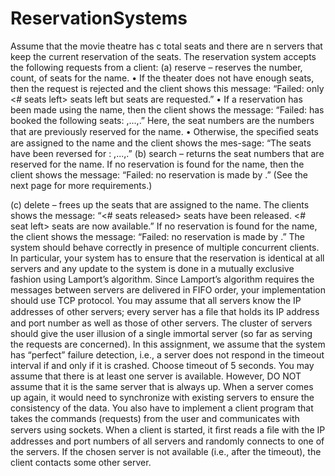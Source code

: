 # ReservationSystems

Assume that the movie theatre has c total seats and there are n servers that keep the current reservation of the seats. The reservation system accepts the following requests from a client:
(a) reserve <name> <count> – reserves the number, count, of seats for the name.
• If the theater does not have enough seats, then the request is rejected and the client shows this message: “Failed: only <# seats left> seats left but <count> seats are
requested.”
• If a reservation has been made using the name, then the client shows the message: “Failed: <name> has booked the following seats: <seat-number>,...,<seat-number>.” Here, the seat numbers are the numbers that are previously reserved for the name.
• Otherwise, the speciﬁed seats are assigned to the name and the client shows the mes-sage: “The seats have been reversed for <name>: <seat-number>,...,<seat-number>.”
(b) search <name> – returns the seat numbers that are reserved for the name. If no reservation is found for the name, then the client shows the message: “Failed: no reservation is made by <name>.” (See the next page for more requirements.)

(c) delete <name> – frees up the seats that are assigned to the name. The clients shows the message: “<# seats released> seats have been released. <# seat left> seats are now available.” If no reservation is found for the name, the client shows the message: “Failed: no reservation is made by <name>.”
The system should behave correctly in presence of multiple concurrent clients. In particular, your system has to ensure that the reservation is identical at all servers and any update to the system is done in a mutually exclusive fashion using Lamport’s algorithm. Since Lamport’s algorithm requires the messages between servers are delivered in FIFO order, your implementation should use TCP protocol. You may assume that all servers know the IP addresses of other servers; every server has a ﬁle that holds its IP address and port number as well as those of other servers.
The cluster of servers should give the user illusion of a single immortal server (so far as serving the requests are concerned). In this assignment, we assume that the system has “perfect” failure detection, i.e., a server does not respond in the timeout interval if and only if it is crashed. Choose timeout of 5 seconds. You may assume that there is at least one server is available. However, DO NOT assume that it is the same server that is always up. When a server comes up again, it would need to synchronize with existing servers to ensure the consistency of the data.
You also have to implement a client program that takes the commands (requests) from the user and communicates with servers using sockets. When a client is started, it ﬁrst reads a ﬁle with the IP addresses and port numbers of all servers and randomly connects to one of the servers. If the chosen server is not available (i.e., after the timeout), the client contacts some other server.

